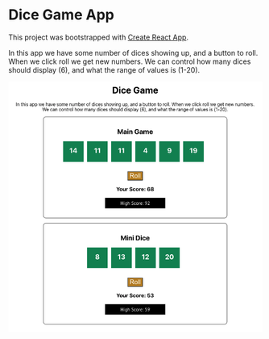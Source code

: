 # Dice Game App

This project was bootstrapped with [Create React App](https://github.com/facebook/create-react-app).

In this app we have some number of dices showing up, and a button to roll. When we click roll we get new numbers. We can control how many dices should display (6), and what the range of values is (1-20).

![](./public/screen-shot.png)
